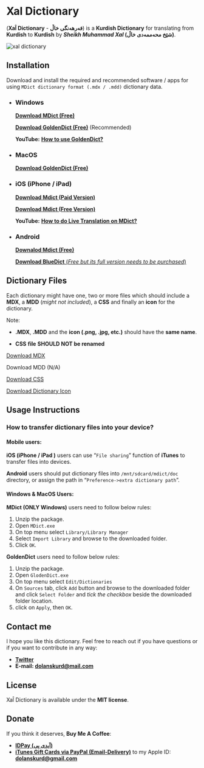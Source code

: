 # Xal Dictionary

(**Xal̂ Dictionary** - **فەرهەنگی خاڵ**) is a **Kurdish Dictionary** for translating from **Kurdish** to **Kurdish** by ***Sheikh Muhammad Xal* (شێخ محەممەدی خاڵ)**. 

![xal dictionary](https://user-images.githubusercontent.com/18519747/48155196-7f85f200-e2db-11e8-9fbd-43afef6f574e.png)


## Installation

Download and install the required and recommended software / apps for using `MDict dictionary format (.mdx / .mdd)` dictionary data. 

- ### Windows

  [**Download MDict (Free)**](https://www.mdict.cn/download/MDictPC2.7z)

  [**Download GoldenDict (Free)**](https://sourceforge.net/projects/goldendict/files/early%20access%20builds/) (Recommended)
  
  **YouTube:** [**How to use GoldenDict?**](https://www.youtube.com/watch?v=bDipNBvhOVI)

- ### MacOS

  [**Download GoldenDict (Free)**](https://sourceforge.net/projects/goldendict/files/early%20access%20builds/)

- ### iOS (iPhone / iPad)

  [**Download Mdict (Paid Version)**](https://itunes.apple.com/cn/app/mdict/id389083586?mt=8)

  [**Download Mdict (Free Version)**](https://itunes.apple.com/cn/app/mdict-free/id894362875)
  
  **YouTube:** [**How to do Live Translation on MDict?**](https://www.youtube.com/watch?v=nQPU7E4YTmE)

- ### Android

  [**Downalod Mdict (Free)**](https://play.google.com/store/apps/details?id=cn.mdict)

  [**Download BlueDict** (*Free but its full version needs to be purchased*)](https://play.google.com/store/apps/details?id=cn.ssdl.bluedict&hl=en)



## Dictionary Files

Each dictionary might have one, two or more files which should include a **MDX**, a **MDD** (*might not included*), a **CSS** and finally an **icon** for the dictionary.

Note:

- **.MDX**, **.MDD** and the **icon (.png, .jpg, etc.)** should have the **same name**.

- **CSS** **file** **SHOULD NOT be renamed**


[Download MDX](https://github.com/dolanskurd/Xal/blob/master/Xal%20Dictionary/Xal%20Dictionary.mdx)

Download MDD (N/A)

[Download CSS](https://github.com/dolanskurd/Xal/blob/master/Xal%20Dictionary/XalD.css)

[Download Dictionary Icon](https://github.com/dolanskurd/Xal/blob/master/Xal%20Dictionary/Xal%20Dictionary.png)




## Usage Instructions

### How to transfer dictionary files into your device?



#### Mobile users:

**iOS (iPhone / iPad )** users can use “`File sharing`” function of **iTunes** to transfer files into devices.

**Android** users should put dictionary files into `/mnt/sdcard/mdict/doc` directory, or assign the path in “`Preference->extra dictionary path`”.



#### **Windows & MacOS Users:**

**MDict (ONLY Windows)** users need to follow below rules:

1. Unzip the package.
2. Open `MDict.exe`
3. On top menu select `Library/Library Manager`
4. Select `Import Library` and browse to the downloaded folder.
5. Click `OK`.

**GoldenDict** users need to follow below rules:

1. Unzip the package.
2. Open `GlodenDict.exe`
3. On top menu select `Edit/Dictionaries`
4. On `Sources` tab, click `Add` button and browse to the downloaded folder and click `Select Folder` and *tick the checkbox* beside the downloaded folder location.
5. click on `Apply`, then `OK`.



## Contact me

I hope you like this dictionary. Feel free to reach out if you have questions or if you want to contribute in any way:

* **[Twitter](http://www.twitter.com/dolanskurd)**
* **E-mail: [dolanskurd@mail.com](mailto:dolanskurd@mail.com)**



## License

Xal̂ Dictionary is available under the **MIT license**.



## Donate

If you think it deserves, **Buy Me A Coffee**:
* **[IDPay (آیدی پی)](https://idpay.ir/dolanskurd)**
* **[iTunes Gift Cards via PayPal (Email-Delivery)](https://www.paypal.com/us/gifts/brands/itunes)** to my Apple ID: **dolanskurd@gmail.com**
